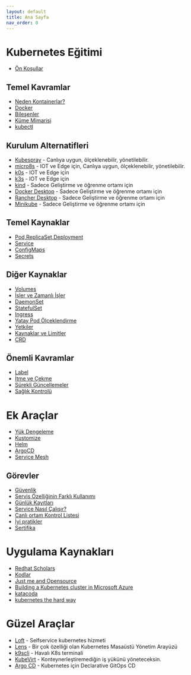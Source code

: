 ```yaml
---
layout: default
title: Ana Sayfa
nav_order: 0
---
```



# Kubernetes Eğitimi
 
* [Ön Koşullar](docs/prerequests.html)

## Temel Kavramlar
* [Neden Kontainerlar?](docs/01-temel-kavramlar/neden.html)
* [Docker](docs/01-temel-kavramlar/docker.html)
* [Bileşenler](docs/01-temel-kavramlar/bilesen.html)
* [Küme Mimarisi](docs/01-temel-kavramlar/mimari.html)
* [kubectl](docs/01-temel-kavramlar/kubectl.html)

## Kurulum Alternatifleri 

* [Kubespray](docs/02-kurulum/kubespray.html) - Canlıya uygun, ölçeklenebilir, yönetilebilir. 
* [micro8s](docs/02-kurulum/micro8s.html) - IOT ve Edge için, Canlıya uygun, ölçeklenebilir, yönetilebilir. 
* [k0s](https://github.com/k0sproject/k0s) - IOT ve Edge için
* [k3s](https://k3s.io/) - IOT ve Edge için
* [kind](https://kind.sigs.k8s.io/) - Sadece Geliştirme ve öğrenme ortamı için
* [Docker Desktop](https://www.docker.com/products/docker-desktop) - Sadece Geliştirme ve öğrenme ortamı için
* [Rancher Desktop](https://rancherdesktop.io/) - Sadece Geliştirme ve öğrenme ortamı için
* [Minikube](https://minikube.sigs.k8s.io/docs/) - Sadece Geliştirme ve öğrenme ortamı için

## Temel Kaynaklar

* [Pod,ReplicaSet,Deployment](docs/03-kaynaklar-temel/pod-rs-deployment.html)
* [Service](docs/03-kaynaklar-temel/service.html)
* [ConfigMaps](docs/03-kaynaklar-temel/configmaps.html)
* [Secrets](docs/03-kaynaklar-temel/secrets.html)

## Diğer Kaynaklar

* [Volumes](docs/04-kaynaklar-diger/volumes.html)
* [İşler ve Zamanlı İşler](docs/04-kaynaklar-diger/jobs-cronjobs.html)
* [DaemonSet](docs/04-kaynaklar-diger/daemonsets.html)
* [StatefulSet](docs/04-kaynaklar-diger/statefulsets.html)
* [Ingress](docs/04-kaynaklar-diger/ingress.html)
* [Yatay Pod Ölçeklendirme](docs/04-kaynaklar-diger/hpa.html)
* [Yetkiler](docs/04-kaynaklar-diger/yetkiler.html)
* [Kaynaklar ve Limitler](docs/04-kaynaklar-diger/kaynaklar-limitler.html)
* [CRD](docs/04-kaynaklar-diger/crd.html)

## Önemli Kavramlar
* [Label](docs/05-onemli-kavramlar/label.html)
* [İtme ve Çekme](docs/05-onemli-kavramlar/taints-affinity.html)
* [Sürekli Güncellemeler](docs/05-onemli-kavramlar/surekli-guncellemeler.html)
* [Sağlık Kontrolü](docs/05-onemli-kavramlar/canlilik-hazirlik.html)

# Ek Araçlar
* [Yük Dengeleme](docs/06-ek-araclar/metallb.html)
* [Kustomize](docs/06-ek-araclar/kustomize.html)
* [Helm](docs/06-ek-araclar/helm.html)
* [ArgoCD](docs/06-ek-araclar/argocd.html)
* [Service Mesh](docs/06-ek-araclar/service-mesh.html) 

## Görevler
* [Güvenlik](docs/07-gorevler/güvenlik.html)
* [Servis Özelliğinin Farklı Kullanımı](docs/07-gorevler/lb-dis-servisler.html)
* [Günlük Kayıtları](docs/07-gorevler/logs.html)
* [Service Nasıl Çalışır?](docs/07-gorevler/service-nasil.html)
* [Canlı ortam Kontrol Listesi](docs/07-gorevler/prod_checklist.html)
* [İyi pratikler](docs/07-gorevler/best-practices.html)
* [Sertifika](docs/07-gorevler/cka.html)

# Uygulama Kaynakları

* [Redhat Scholars](https://redhat-scholars.github.io/kubernetes-tutorial/kubernetes-tutorial/index.html)
* [Kodlar](https://github.com/redhat-scholars/kubernetes-tutorial.git) 
* [Just me and Opensource](https://github.com/justmeandopensource/kubernetes/tree/master/yamls)
* [Building a Kubernetes cluster in Microsoft Azure](https://github.com/ksachdeva/k8s-examples)
* [katacoda](https://www.katacoda.com/learn?q=kubernetes&hPP=12&idx=scenarios&p=0&is_v=1)
* [kubernetes the hard way](https://github.com/kelseyhightower/kubernetes-the-hard-way)


# Güzel Araçlar


* [Loft](https://loft.sh/) - Selfservice kubernetes hizmeti
* [Lens](https://k8slens.dev/) - Bir çok özelliği olan Kubernetes Masaüstü Yönetim Arayüzü
* [k9scli](https://k9scli.io/) - Havalı K8s terminali
* [KubeVirt](https://kubevirt.io/) - Konteynerleştiremediğin iş yükünü yöneteceksin.
* [Argo CD](https://argo-cd.readthedocs.io/en/stable/) -  Kubernetes için Declarative GitOps CD 